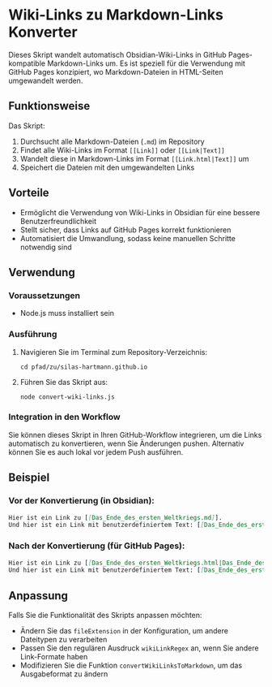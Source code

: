 # Wiki-Links zu Markdown-Links Konverter

Dieses Skript wandelt automatisch Obsidian-Wiki-Links in GitHub Pages-kompatible Markdown-Links um. Es ist speziell für die Verwendung mit GitHub Pages konzipiert, wo Markdown-Dateien in HTML-Seiten umgewandelt werden.

## Funktionsweise

Das Skript:

1. Durchsucht alle Markdown-Dateien (`.md`) im Repository
2. Findet alle Wiki-Links im Format `[[Link]]` oder `[[Link|Text]]`
3. Wandelt diese in Markdown-Links im Format `[[Link.html|Text]]` um
4. Speichert die Dateien mit den umgewandelten Links

## Vorteile

- Ermöglicht die Verwendung von Wiki-Links in Obsidian für eine bessere Benutzerfreundlichkeit
- Stellt sicher, dass Links auf GitHub Pages korrekt funktionieren
- Automatisiert die Umwandlung, sodass keine manuellen Schritte notwendig sind

## Verwendung

### Voraussetzungen

- Node.js muss installiert sein

### Ausführung

1. Navigieren Sie im Terminal zum Repository-Verzeichnis:
   ```
   cd pfad/zu/silas-hartmann.github.io
   ```

2. Führen Sie das Skript aus:
   ```
   node convert-wiki-links.js
   ```

### Integration in den Workflow

Sie können dieses Skript in Ihren GitHub-Workflow integrieren, um die Links automatisch zu konvertieren, wenn Sie Änderungen pushen. Alternativ können Sie es auch lokal vor jedem Push ausführen.

## Beispiel

### Vor der Konvertierung (in Obsidian):
```markdown
Hier ist ein Link zu [[Das_Ende_des_ersten_Weltkriegs.md]].
Und hier ist ein Link mit benutzerdefiniertem Text: [[Das_Ende_des_ersten_Weltkriegs.md|Ende des Krieges]].
```

### Nach der Konvertierung (für GitHub Pages):
```markdown
Hier ist ein Link zu [[Das_Ende_des_ersten_Weltkriegs.html|Das_Ende_des_ersten_Weltkriegs]].
Und hier ist ein Link mit benutzerdefiniertem Text: [[Das_Ende_des_ersten_Weltkriegs.html|Ende des Krieges]].
```

## Anpassung

Falls Sie die Funktionalität des Skripts anpassen möchten:

- Ändern Sie das `fileExtension` in der Konfiguration, um andere Dateitypen zu verarbeiten
- Passen Sie den regulären Ausdruck `wikiLinkRegex` an, wenn Sie andere Link-Formate haben
- Modifizieren Sie die Funktion `convertWikiLinksToMarkdown`, um das Ausgabeformat zu ändern
